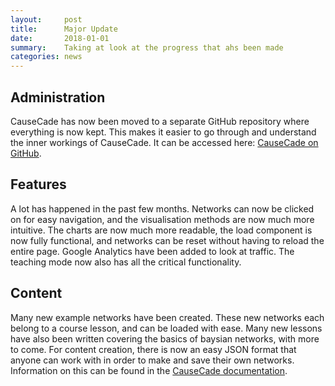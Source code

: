 ```yaml
---
layout:     post
title:      Major Update
date:       2018-01-01 
summary:    Taking at look at the progress that ahs been made
categories: news
---
```


## Administration

CauseCade has now been moved to a separate GitHub repository where everything is now kept. This makes it easier to go through and
understand the inner workings of CauseCade. It can be accessed here: [CauseCade on GitHub](https://github.com/CauseCade).

## Features

A lot has happened in the past few months. Networks can now be clicked on for easy navigation, and the visualisation methods are
now much more intuitive. The charts are now much more readable, the load component is now fully functional, and networks can be
reset without having to reload the entire page. Google Analytics have been added to look at traffic. The teaching mode now also has
all the critical functionality.

## Content

Many new example networks have been created. These new networks each belong to a course lesson, and can be loaded with ease. Many
new lessons have also been written covering the basics of baysian networks, with more to come. For content creation, there is now an easy 
JSON format that anyone can work with in order to make and save their own networks. Information on this can be found in the 
[CauseCade documentation](https://github.com/CauseCade/CauseCade-documentation).
